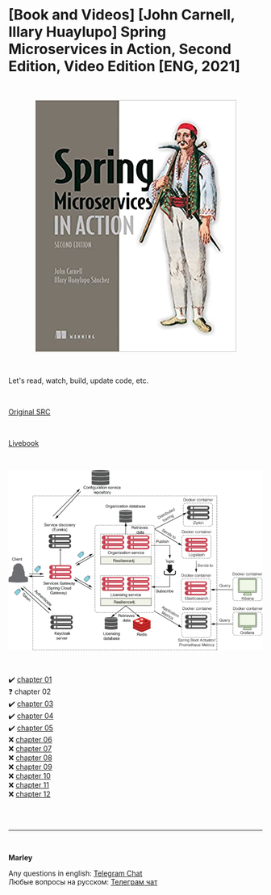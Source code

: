 # [Book and Videos] [John Carnell, Illary Huaylupo] Spring Microservices in Action, Second Edition, Video Edition [ENG, 2021]


<br/>


<p align="center">
  <img src="https://raw.githubusercontent.com/webmakaka/Spring-Microservices-in-Action-Second-Edition/master/img/Spring-Microservices-in-Action.jpg" alt="Spring Microservices in Action, Second Edition, Video Edition"/>
</p>


<br/>

Let's read, watch, build, update code, etc.


<br/>

[Original SRC](https://github.com/ihuaylupo/manning-smia)


<br/>

[Livebook](https://livebook.manning.com/book/spring-microservices-in-action-second-edition/chapter-1/)



<br/>

<p align="center">
  <img src="https://raw.githubusercontent.com/webmakaka/Spring-Microservices-in-Action-Second-Edition/master/img/ch01-pic01.png" alt="Spring Microservices in Action, Second Edition, Video Edition"/>
</p>

<br/>

:heavy_check_mark: [chapter 01](/chapter01/Readme.md)  
:question: chapter 02  
:heavy_check_mark: [chapter 03](/chapter03/Readme.md)  
:heavy_check_mark: [chapter 04](/chapter04/Readme.md)    
:heavy_check_mark: [chapter 05](/chapter05/Readme.md)    
:x: [chapter 06](/chapter06/Readme.md)    
:x: [chapter 07](/chapter07/Readme.md)    
:x: [chapter 08](/chapter08/Readme.md)    
:x: [chapter 09](/chapter09/Readme.md)    
:x: [chapter 10](/chapter10/Readme.md)    
:x: [chapter 11](/chapter11/Readme.md)    
:x: [chapter 12](/chapter12/Readme.md)    

<br/><br/>

---

<br/>

**Marley**

Any questions in english: <a href="https://javadev.org/chat/">Telegram Chat</a>  
Любые вопросы на русском: <a href="https://javadev.ru/chat/">Телеграм чат</a>
